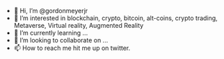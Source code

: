 - 👋 Hi, I’m @gordonmeyerjr
- 👀 I’m interested in blockchain, crypto, bitcoin, alt-coins, crypto trading, Metaverse, Virtual reality, Augmented Reality
- 🌱 I’m currently learning ...
- 💞️ I’m looking to collaborate on ...
- 📫 How to reach me hit me up on twitter.

<!---
gordonmeyerjr/gordonmeyerjr is a ✨ special ✨ repository because its `README.md` (this file) appears on your GitHub profile.
You can click the Preview link to take a look at your changes.
--->
